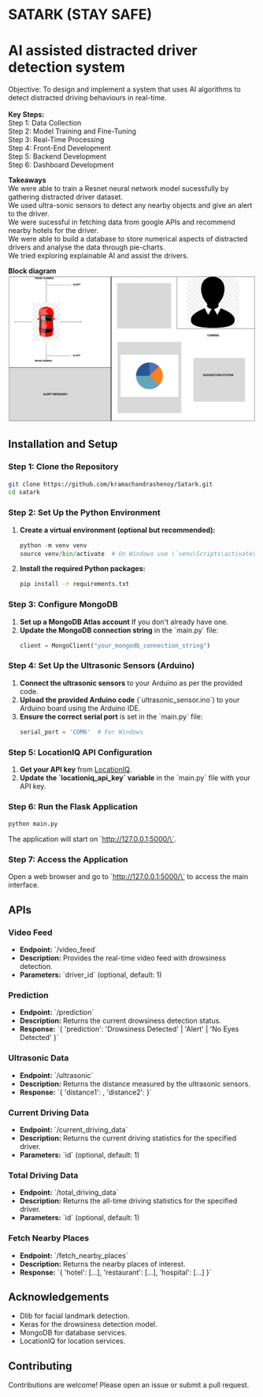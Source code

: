 # SATARK (STAY SAFE)
# AI assisted distracted driver detection system

Objective: To design and implement a system that uses AI algorithms to detect distracted driving behaviours in real-time.
<br>
<br>
<b>Key Steps:</b> <br>
Step 1: Data Collection <br>
Step 2: Model Training and Fine-Tuning <br>
Step 3: Real-Time Processing <br>
Step 4: Front-End Development <br>
Step 5: Backend Development <br>
Step 6: Dashboard Development <br>

<b>Takeaways</b> <br>
We were able to train a Resnet neural network model sucessfully by gathering distracted driver dataset. <br>
We used ultra-sonic sensors to detect any nearby objects and give an alert to the driver.<br>
We were sucessful in fetching data from google APIs and recommend nearby hotels for the driver.<br>
We were able to build a database to store numerical aspects of distracted drivers and analyse the data through pie-charts.<br>
We tried exploring explainable AI and assist the drivers.<br>

<b>Block diagram</b>
![Sample Image](utils/image.jpg)


## Installation and Setup

### Step 1: Clone the Repository

```sh
git clone https://github.com/kramachandrashenoy/Satark.git
cd satark
```

### Step 2: Set Up the Python Environment
1. **Create a virtual environment (optional but recommended):**
    ```python
    python -m venv venv
    source venv/bin/activate  # On Windows use \`venv\Scripts\activate\`
    ```

2. **Install the required Python packages:**
    ```sh
    pip install -r requirements.txt
    ```

### Step 3: Configure MongoDB
1. **Set up a MongoDB Atlas account** If you don't already have one.
2. **Update the MongoDB connection string** in the \`main.py\` file:
    ```python
    client = MongoClient("your_mongodb_connection_string")
    ```

### Step 4: Set Up the Ultrasonic Sensors (Arduino)
1. **Connect the ultrasonic sensors** to your Arduino as per the provided code.
2. **Upload the provided Arduino code** (\`ultrasonic_sensor.ino\`) to your Arduino board using the Arduino IDE.
3. **Ensure the correct serial port** is set in the \`main.py\` file:
    ```python
    serial_port = 'COM6'  # For Windows
    ```

### Step 5: LocationIQ API Configuration
1. **Get your API key** from [LocationIQ](https://locationiq.com/).
2. **Update the \`locationiq_api_key\` variable** in the \`main.py\` file with your API key.

### Step 6: Run the Flask Application
```bash
python main.py
```
The application will start on \`http://127.0.0.1:5000/\`.

### Step 7: Access the Application
Open a web browser and go to \`http://127.0.0.1:5000/\` to access the main interface.

## APIs
### Video Feed
- **Endpoint:** \`/video_feed\`
- **Description:** Provides the real-time video feed with drowsiness detection.
- **Parameters:** \`driver_id\` (optional, default: 1)

### Prediction
- **Endpoint:** \`/prediction\`
- **Description:** Returns the current drowsiness detection status.
- **Response:** \`{ 'prediction': 'Drowsiness Detected' | 'Alert' | 'No Eyes Detected' }\`

### Ultrasonic Data
- **Endpoint:** \`/ultrasonic\`
- **Description:** Returns the distance measured by the ultrasonic sensors.
- **Response:** \`{ 'distance1': <value>, 'distance2': <value> }\`

### Current Driving Data
- **Endpoint:** \`/current_driving_data\`
- **Description:** Returns the current driving statistics for the specified driver.
- **Parameters:** \`id\` (optional, default: 1)

### Total Driving Data
- **Endpoint:** \`/total_driving_data\`
- **Description:** Returns the all-time driving statistics for the specified driver.
- **Parameters:** \`id\` (optional, default: 1)

### Fetch Nearby Places
- **Endpoint:** \`/fetch_nearby_places\`
- **Description:** Returns the nearby places of interest.
- **Response:** \`{ 'hotel': [...], 'restaurant': [...], 'hospital': [...] }\`

## Acknowledgements
- Dlib for facial landmark detection.
- Keras for the drowsiness detection model.
- MongoDB for database services.
- LocationIQ for location services.

## Contributing
Contributions are welcome! Please open an issue or submit a pull request.
